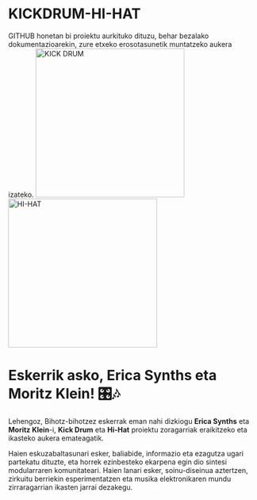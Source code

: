 # KICKDRUM-HI-HAT
GITHUB honetan bi proiektu aurkituko dituzu, behar bezalako dokumentazioarekin, zure etxeko erosotasunetik muntatzeko aukera izateko.
<img src="https://nightlife-electronics.com/cdn/shop/files/EDUDIYKickDrums_900x.jpg?v=1692643542" alt="KICK DRUM" width="300">
<img src="https://www.ericasynths.lv/media/EDU_DIY_HiHat.jpg" alt="HI-HAT" width="300">

# **Eskerrik asko, Erica Synths eta Moritz Klein! 🎛️🎶**  

Lehengoz, Bihotz-bihotzez eskerrak eman nahi dizkiogu **Erica Synths** eta **Moritz Klein**-i, **Kick Drum** eta **Hi-Hat** proiektu zoragarriak eraikitzeko eta ikasteko aukera emateagatik.  

Haien eskuzabaltasunari esker, baliabide, informazio eta ezagutza ugari partekatu dituzte, eta horrek ezinbesteko ekarpena egin dio sintesi modularraren komunitateari. Haien lanari esker, soinu-diseinua aztertzen, zirkuitu berriekin esperimentatzen eta musika elektronikaren mundu zirraragarrian ikasten jarrai dezakegu.  
